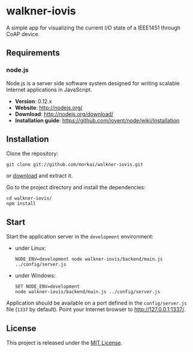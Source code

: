 # walkner-iovis

A simple app for visualizing the current I/O state of a IEEE1451 through CoAP device.

## Requirements

### node.js

Node.js is a server side software system designed for writing scalable
Internet applications in JavaScript.

  * __Version__: 0.12.x
  * __Website__: http://nodejs.org/
  * __Download__: http://nodejs.org/download/
  * __Installation guide__: https://github.com/joyent/node/wiki/Installation

## Installation

Clone the repository:

```
git clone git://github.com/morkai/walkner-iovis.git
```

or [download](https://github.com/morkai/walkner-iovis/zipball/master)
and extract it.

Go to the project directory and install the dependencies:

```
cd walkner-iovis/
npm install
```

## Start

Start the application server in the `development` environment:

  * under Linux:

    ```
    NODE_ENV=development node walkner-iovis/backend/main.js ../config/server.js
    ```

  * under Windows:

    ```
    SET NODE_ENV=development
    node walkner-iovis/backend/main.js ../config/server.js
    ```

Application should be available on a port defined in the `config/server.js` file
(`1337` by default). Point your Internet browser to http://127.0.0.1:1337/.

## License

This project is released under the [MIT License](https://raw.github.com/morkai/walkner-iovis/master/license.md).
